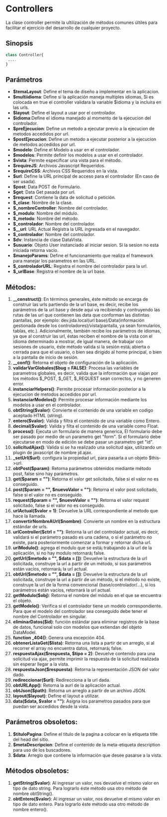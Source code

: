 # Controllers
La clase controller permite la ultilización de métodos comunes últiles para facilitar el ejercicio del desarrollo de cualquier proyecto.

Sinopsis
---
```php
class Controller{
 ....
}
```
Parámetros
---
- **$temaLayout**: Define el tema de diseño a implementar en la aplicacion.
- **$multiidioma**: Define si la aplicación maneja multiples idiomas, Si es colocada en true el controller validara la variable $idioma y la incluira en las urls.
- **$layout**: Define el layout a usar por el controlador.
- **$idioma**:Define el idioma manejado al momento de la ejecucion del controlador.
- **$preEjecucion**: Define un metodo a ejecutar previo a la ejecucion de metodos accedidos por url.
- **$postEjecucion**: Define un metodo a ejecutar posterior a la ejecucion de metodos accedidos por url.
- **$modelo**: Define el Modelo a usar en el controlador.
- **$modelos**: Permite definir los modelos a usar en el controlador.
- **$vista**: Permite especificar una vista para el método.
- **$requireJS**: Archivos Javascript Requeridos.
- **$requireCSS**: Archivos CSS Requeridos en la vista.
- **$url**: Define la URL principal de acceso para el controlador (En caso de ser usada).
- **$post**: Data POST de Formulario.
- **$get**: Data Get pasada por url.
- **$request**: Contiene la data de solicitud o petición.
- **$_clase**: Nombre de la clase.
- **$_nombreController**: Nombre del controlador.
- **$_modulo**: Nombre del módulo.
- **$_metodo**: Nombre del método.
- **$_controlador**: Nombre del controlador.
- **$__url**: URL Actual Registra la URL ingresada en el navegador.
- **$_controlador**: Nombre del controlador.
- **$dv**: Instancia de clase DataVista.
- **$usuario**: Objeto User instanciado al iniciar sesion. Si la sesion no esta iniciada retorna vacio.
- **$manejoParams**: Define el funcionamiento que realiza el framework para manejar los parametros en las URL.
- **$_controladorURL**: Registra el nombre del controlador para la url.
- **$_urlBase**: Registra el nombre de la url base.

Métodos:
---
1. **__construct()**: En términos generales, éste método se encarga de construir las urls partiendo de la url base, es decir, recibe los parámetros de la url base y desde aquí­ va recibiendo y contruyendo las rutas de las url que contienen las data que conforman las distintas pantallas, por ejemplo: dev.jida.local(url base)/Data(información gestionada desde los controladores)/vista(pantalla, ya sean formularios, tablas, etc.). Adicionalmente, también recibe los parámetros de idiomas, ya que al construir las url, éstas reciben el nombre de la vista con el idioma determinado a mostrar, de igual manera, de trabajar con sesiones de usuario, éste método valida si la sesión está¡ abierta o cerrada para que el usuario, o bien sea dirigido al home principal, o bien a la pantalla de inicio de sesión.
2. **__conf()**: Retorna el objeto de configuración de la aplicación. 
3. **validarVarGlobales($bug = FALSE)**: Procesa las variables de parametros globales, es decir, valida que la información que viajan por los métodos $_POST, $_GET, $_REQUEST sean correctos, y no generen error.
4. **instanciarHelpers()**: Permite procesar información posterior a la ejecucion de metodos accedidos por url.
5. **instanciarModelos()**: Permite procesar información mediante los modelos a usar en el controlador.
6. **obtString($valor)**: Convierte el contenido de una variable en codigo aceptado HTML (string).
7. **entero($valor)**: Valida y filtra el contenido de una variable como Entero.
8. **decimal($valor)**: Valida y filta el contenido de una variable como Float.
9. **process()**: Ejecuta un formulario de manera generica, El formulario debe ser pasado por medio de un parametro get "form". Si el formulario debe ejecutarse en modo de edición se debe pasar un parametro get "id".
10. **solicitudAjax()**: Valida si se ha realizado una solicitud ajax, utilizando un plugin de javascript de nombre jd.ajax.
11. **_setUrl($url)**: configura la propiedad url, para pasarla a un objeto $this->url.
12. **obtPost($param)**: Retorna parámetros obtenidos mediante método post, false sino hay parámetros.
13. **get($param = "")**: Retorna el valor get solicitado, false si el valor no es conseguido.
14. **post($param = "", $nuevoValor = "")**: Retorna el valor post solicitado, false si el valor no es conseguido.
15. **request($param = "", $nuevoValor = "")**: Retorna el valor request solicitado, false si el valor no es conseguido.
16. **urlActual($valor = 1)**: Devuelve la URL correspondiente al metodo que hace la llamada.
17. **convertirNombreAUrl($nombre)**: Convierte un nombre en la estructura estándar de urls.
18. **urlController($ctrl = "")**: Retorna la url del controlador actual, es decir, validará si el parámetro pasado es una cadena, o si el parámetro no existe, para posteriormente comenzar a formar y retornar dicha url.
19. **urlModulo()**: agrega el modulo que se está¡ trabajando a la url de la aplicación, si no hay modulo retornará¡ false.
20. **getUrl($metodo = "", $data = [])**: Devuelve la estructura de la url solicitada, construye la url a partir de un método, si sus parámetros están vacíos, retornará¡ la url actual.
21. **obtUrl($metodo = "", $data = [])**: Devuelve la estructura de la url solicitada, construye la url a partir de un método, si el método no existe, construye la url de la forma convencional (base/controlador/...), si los parámetros están vacíos, retornará la url actual.
22. **getModulo($obj)**: Retorna el nombre del módulo en el que se encuentra el objeto.
23. **getModelo()**: Verifica si el controlador tiene un modelo correspondiente. Para que el modelo del controlador sea conseguido debe tener el nombre del Controlador en singular.
24. **eliminarDatos($id)**: función estándar para eliminar registros de la base de datos, funcional solo con modelos que extiendan del objeto DataModel.
25. **function _404()**: Genera una excepción 404.
26. **obtenerListaGet($lista)**: Retorna una lista a partir de un arreglo, si al recorrer el array no encuentra datos, retornará¡ false.
27. **respuestaAjax($respuesta, $tipo = 2)**: Devuelve contenido para una solicitud via ajax, permite imprimir la respuesta de la solicitud realizada sin esperar llegar a la vista.
28. **respuestaJson($respuesta)**: Retorna la representación JSON del valor dado.
29. **redireccionar($url)**: Redirecciona a la url dada.
30. **obtURLApp()**: Retorna la aurl de la aplicación actual. 
31. **obtJson($path)**: Retorna un arreglo a partir de un archivo JSON.
32. **layout($layout)**: Define el layout a utilizar.
33. **data($data, $valor = "")**: Asigna los parametros pasados para que puedan ser accedidos desde la vista.

Parámetros obsoletos:
---
1. **$tituloPagina**: Define el titulo de la pagina a colocar en la etiqueta title del head del sitio.
2. **$metaDescripcion**: Define el contenido de la meta-etiqueta description para uso de los buscadores.
3. **$data**: Arreglo que contiene la información que desee pasarse a la vista.


Métodos obsoletos:
---
1. **getString($valor)**: Al ingresar un valor, nos devuelve el mismo valor en tipo de dato string. Para lograrlo éste método usa otro método de nombre obtString().
2. **obtEntero($valor)**: Al ingresar un valor, nos devuelve el mismo valor en tipo de dato entero. Para lograrlo éste método usa otro método de nombre entero().
